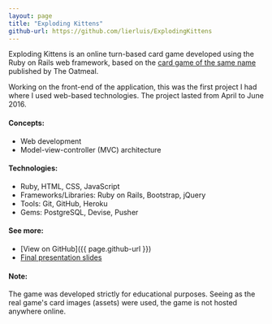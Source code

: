 ```yaml
---
layout: page
title: "Exploding Kittens"
github-url: https://github.com/lierluis/ExplodingKittens
---
```


Exploding Kittens is an online turn-based card game developed using
the Ruby on Rails web framework, based on the [card game of the same
name](https://explodingkittens.com) published by The Oatmeal.

Working on the front-end of the application, this was the first project I
had where I used web-based technologies. The project lasted from April to
June 2016.

#### Concepts:
* Web development
* Model-view-controller (MVC) architecture

#### Technologies:
* Ruby, HTML, CSS, JavaScript
* Frameworks/Libraries: Ruby on Rails, Bootstrap, jQuery
* Tools: Git, GitHub, Heroku
* Gems: PostgreSQL, Devise, Pusher

#### See more:
* [View on GitHub]({{ page.github-url }})
* [Final presentation slides](https://goo.gl/uqdOK1)

#### Note:
The game was developed strictly for educational purposes.
Seeing as the real game's card images (assets) were used,
the game is not hosted anywhere online.
